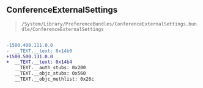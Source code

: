 ## ConferenceExternalSettings

> `/System/Library/PreferenceBundles/ConferenceExternalSettings.bundle/ConferenceExternalSettings`

```diff

-1500.400.111.0.0
-  __TEXT.__text: 0x14b0
+1500.500.131.0.0
+  __TEXT.__text: 0x14b4
   __TEXT.__auth_stubs: 0x200
   __TEXT.__objc_stubs: 0x560
   __TEXT.__objc_methlist: 0x26c

```
